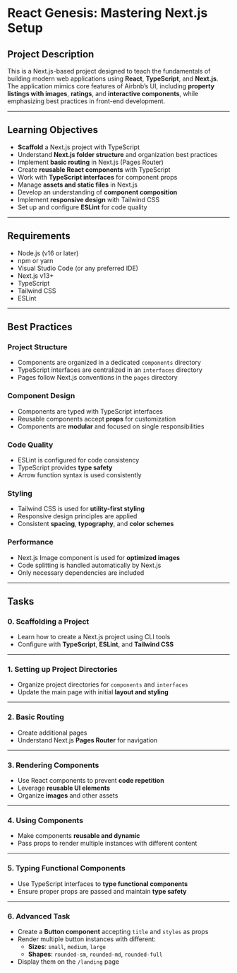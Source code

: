 # React Genesis: Mastering Next.js Setup

## **Project Description**
This is a Next.js-based project designed to teach the fundamentals of building modern web applications using **React**, **TypeScript**, and **Next.js**.  
The application mimics core features of Airbnb’s UI, including **property listings with images**, **ratings**, and **interactive components**, while emphasizing best practices in front-end development.

---

## **Learning Objectives**
- **Scaffold** a Next.js project with TypeScript  
- Understand **Next.js folder structure** and organization best practices  
- Implement **basic routing** in Next.js (Pages Router)  
- Create **reusable React components** with TypeScript  
- Work with **TypeScript interfaces** for component props  
- Manage **assets and static files** in Next.js  
- Develop an understanding of **component composition**  
- Implement **responsive design** with Tailwind CSS  
- Set up and configure **ESLint** for code quality  

---

## **Requirements**
- Node.js (v16 or later)  
- npm or yarn  
- Visual Studio Code (or any preferred IDE)  
- Next.js v13+  
- TypeScript  
- Tailwind CSS  
- ESLint  

---

## **Best Practices**

### **Project Structure**
- Components are organized in a dedicated `components` directory  
- TypeScript interfaces are centralized in an `interfaces` directory  
- Pages follow Next.js conventions in the `pages` directory  

### **Component Design**
- Components are typed with TypeScript interfaces  
- Reusable components accept **props** for customization  
- Components are **modular** and focused on single responsibilities  

### **Code Quality**
- ESLint is configured for code consistency  
- TypeScript provides **type safety**  
- Arrow function syntax is used consistently  

### **Styling**
- Tailwind CSS is used for **utility-first styling**  
- Responsive design principles are applied  
- Consistent **spacing**, **typography**, and **color schemes**  

### **Performance**
- Next.js Image component is used for **optimized images**  
- Code splitting is handled automatically by Next.js  
- Only necessary dependencies are included  

---

## **Tasks**

### **0. Scaffolding a Project**
- Learn how to create a Next.js project using CLI tools  
- Configure with **TypeScript**, **ESLint**, and **Tailwind CSS**  

---

### **1. Setting up Project Directories**
- Organize project directories for `components` and `interfaces`  
- Update the main page with initial **layout and styling**  

---

### **2. Basic Routing**
- Create additional pages  
- Understand Next.js **Pages Router** for navigation  

---

### **3. Rendering Components**
- Use React components to prevent **code repetition**  
- Leverage **reusable UI elements**  
- Organize **images** and other assets  

---

### **4. Using Components**
- Make components **reusable and dynamic**  
- Pass props to render multiple instances with different content  

---

### **5. Typing Functional Components**
- Use TypeScript interfaces to **type functional components**  
- Ensure proper props are passed and maintain **type safety**  

---

### **6. Advanced Task**
- Create a **Button component** accepting `title` and `styles` as props  
- Render multiple button instances with different:  
  - **Sizes**: `small`, `medium`, `large`  
  - **Shapes**: `rounded-sm`, `rounded-md`, `rounded-full`  
- Display them on the `/landing` page  
